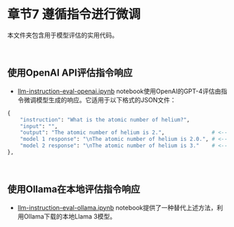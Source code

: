 # 章节7 遵循指令进行微调

本文件夹包含用于模型评估的实用代码。



&nbsp;
## 使用OpenAI API评估指令响应

- [llm-instruction-eval-openai.ipynb](llm-instruction-eval-openai.ipynb) notebook使用OpenAI的GPT-4评估由指令微调模型生成的响应。它适用于以下格式的JSON文件：


```python
{
    "instruction": "What is the atomic number of helium?",
    "input": "",
    "output": "The atomic number of helium is 2.",               # <-- The target given in the test set
    "model 1 response": "\nThe atomic number of helium is 2.0.", # <-- Response by an LLM
    "model 2 response": "\nThe atomic number of helium is 3."    # <-- Response by a 2nd LLM
},
```

&nbsp;
## 使用Ollama在本地评估指令响应

- [llm-instruction-eval-ollama.ipynb](llm-instruction-eval-ollama.ipynb) notebook提供了一种替代上述方法，利用Ollama下载的本地Llama 3模型。